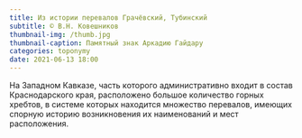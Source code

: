 ```yaml
---
title: Из истории перевалов Грачёвский, Тубинский
subtitle: © В.Н. Ковешников
thumbnail-img: /thumb.jpg
thumbnail-caption: Памятный знак Аркадию Гайдару
categories: toponymy
date: 2021-06-13 18:00
---
```

На Западном Кавказе, часть которого административно входит в состав Краснодарского края, расположено большое количество горных хребтов, в системе которых находится множество перевалов, имеющих спорную историю возникновения их наименований и мест расположения.
